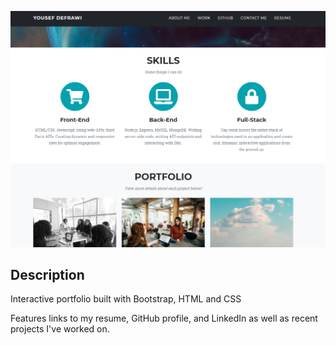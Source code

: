 ![Screenshot](README-screeenshot.PNG)

## Description 

Interactive portfolio built with Bootstrap, HTML and CSS

Features links to my resume, GitHub profile, and LinkedIn as well as recent projects I've worked on. 

